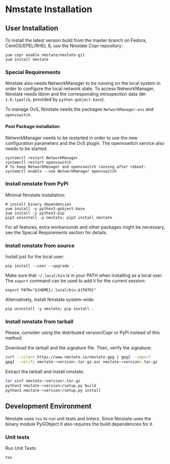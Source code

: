 # Nmstate Installation

## User Installation

To install the latest version build from the master branch on Fedora,
CentOS/EPEL/RHEL 8, use the Nmstate Copr repository:

``` shell
yum copr enable nmstate/nmstate-git
yum install nmstate
```

### Special Requirements
Nmstate also needs NetworkManager to be running on the local system
in order to configure the local network state.
To access NetworkManager, Nmstate needs libnm and the corresponding
introspection data (`NM-1.0.typelib`, provided by `python-gobject-base`).

To manage OvS, Nmstate needs the packages `NetworkManager-ovs` and `openvswitch`.

#### Post Package installation

NetworkManager needs to be restarted in order to use the new configuration
parameters and the OvS plugin.
The openvswitch service also needs to be started.

```
systemctl restart NetworkManager
systemctl restart openvswitch
# To keep NetworkManager and openvswitch running after reboot:
systemctl enable --now NetworkManager openvswitch
```

### Install nmstate from PyPi

Minimal Nmstate installation:
``` shell
# install binary dependencies
yum install -y python3-gobject-base
yum install -y python3-pip
pip3 uninstall -y nmstate; pip3 install nmstate
```

For all features, extra workarounds and other packages might be necessary, see
the Special Requirements section for details.

### Install nmstate from source

Install just for the local user:

```shell
pip install --user --upgrade .
```

Make sure that `~/.local/bin` is in your PATH when installing as a local user.
The `export` command can be used to add it for the current session:

```shell
export PATH="${HOME}/.local/bin:${PATH}"
```

Alternatively, install Nmstate system-wide:
```shell
pip uninstall -y nmstate; pip install .
```
### Install nmstate from tarball

Please, consider using the distributed version/Copr or PyPi instead of this
method.

Download the tarball and the signature file. Then, verify the signature:
```bash
curl --silent https://www.nmstate.io/nmstate.gpg | gpg2 --import
gpg2 --verify nmstate-<version>.tar.gz.asc nmstate-<version>.tar.gz
```

Extract the tarball and install nmstate.

```bash
tar xzvf nmstate-<version>.tar.gz
python3 nmstate-<version>/setup.py build
python3 nmstate-<version>/setup.py install
```

## Development Environment

Nmstate uses `tox` to run unit tests and linters. Since Nmstate uses the binary
module PyGObject it also requires the build dependencies for it.

### Unit tests
Run Unit Tests:
```shell
tox
```
